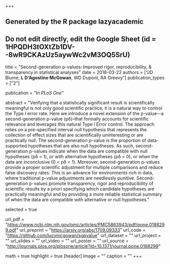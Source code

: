+++
## Generated by the R package lazyacademic
## Do not edit directly, edit the Google Sheet (id = 1HPQDH3tOXtZb1DV--8wR9CKAzUz5aywWc2vM3OQ5SrU)

title = "Second-generation p-values: Improved rigor, reproducibility, & transparency in statistical analyses"
date = 2018-03-22
authors = ["JD Blume, **L D'Agostino McGowan**, WD Dupont, RA Greevy"]
publication_types = ["2"]

publication = "In *PLoS One*"

abstract = "Verifying that a statistically significant result is scientifically meaningful is not only good scientific practice, it is a natural way to control the Type I error rate. Here we introduce a novel extension of the p-value—a second-generation p-value (pδ)–that formally accounts for scientific relevance and leverages this natural Type I Error control. The approach relies on a pre-specified interval null hypothesis that represents the collection of effect sizes that are scientifically uninteresting or are practically null. The second-generation p-value is the proportion of data-supported hypotheses that are also null hypotheses. As such, second-generation p-values indicate when the data are compatible with null hypotheses (pδ = 1), or with alternative hypotheses (pδ = 0), or when the data are inconclusive (0 < pδ < 1). Moreover, second-generation p-values provide a proper scientific adjustment for multiple comparisons and reduce false discovery rates. This is an advance for environments rich in data, where traditional p-value adjustments are needlessly punitive. Second-generation p-values promote transparency, rigor and reproducibility of scientific results by a priori specifying which candidate hypotheses are practically meaningful and by providing a more reliable statistical summary of when the data are compatible with alternative or null hypotheses."

selected = true

url_pdf = "https://www.ncbi.nlm.nih.gov/pmc/articles/PMC5863943/pdf/pone.0188299.pdf"
url_preprint = "https://arxiv.org/abs/1709.09333"
url_code = "https://github.com/lucymcgowan/sgpvalue"
url_dataset = ""
url_project = ""
url_slides = ""
url_video = ""
url_poster = ""
url_source = "http://journals.plos.org/plosone/article?id=10.1371/journal.pone.0188299"

math = true
highlight = true
[header]
image = ""
caption = ""
+++
